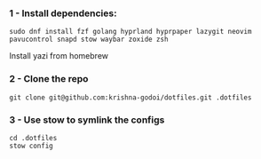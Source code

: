 ### 1 - Install dependencies:
```
sudo dnf install fzf golang hyprland hyprpaper lazygit neovim pavucontrol snapd stow waybar zoxide zsh
```
Install yazi from homebrew

### 2 - Clone the repo
```
git clone git@github.com:krishna-godoi/dotfiles.git .dotfiles
```

### 3 - Use stow to symlink the configs
```
cd .dotfiles 
stow config
